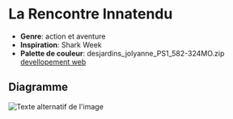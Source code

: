 # La Rencontre Innatendu

- **Genre**: action et aventure
- **Inspiration**: Shark Week
- **Palette de couleur**:
desjardins_jolyanne_PS1_582-324MO.zip
[devellopement web](desjardins_jolyanne_PS1_582-324MO.zip)
## Diagramme
![Texte alternatif de l'image]()
